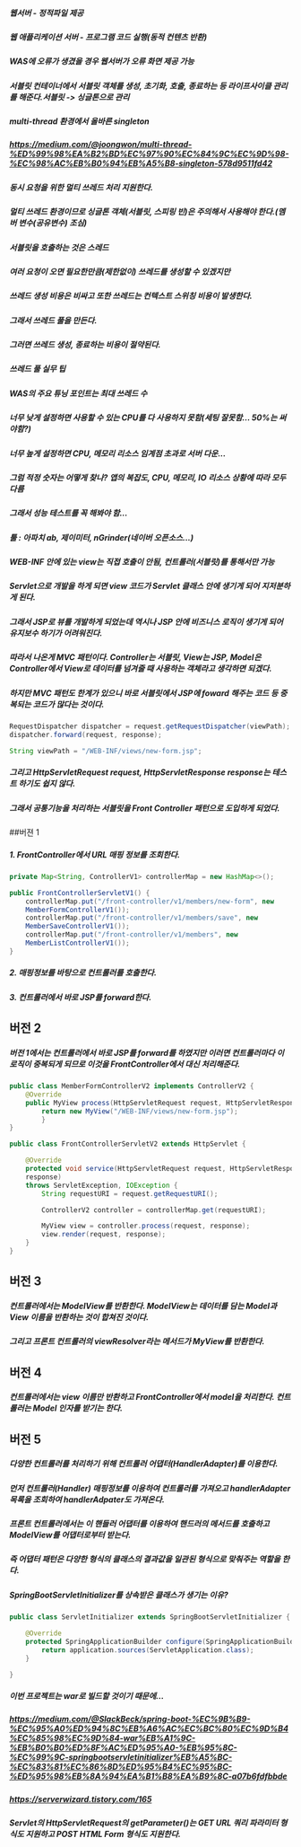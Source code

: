 ##### 웹서버 - 정적파일 제공
##### 웹 애플리케이션 서버 - 프로그램 코드 실행(동적 컨텐츠 반환)
##### WAS에 오류가 생겼을 경우 웹서버가 오류 화면 제공 가능

##### 서블릿 컨테이너에서 서블릿 객체를 생성, 초기화, 호출, 종료하는 등 라이프사이클 관리를 해준다.서블릿 -> 싱글톤으로 관리
##### multi-thread 환경에서 올바른 singleton
##### https://medium.com/@joongwon/multi-thread-%ED%99%98%EA%B2%BD%EC%97%90%EC%84%9C%EC%9D%98-%EC%98%AC%EB%B0%94%EB%A5%B8-singleton-578d9511fd42

##### 동시 요청을 위한 멀티 쓰레드 처리 지원한다.
##### 멀티 쓰레드 환경이므로 싱글톤 객체(서블릿, 스피링 빈)은 주의해서 사용해야 한다.(멤버 변수(공유변수) 조심)
##### 서블릿을 호출하는 것은 스레드
##### 여러 요청이 오면 필요한만큼(제한없이) 쓰레드를 생성할 수 있겠지만
##### 쓰레드 생성 비용은 비싸고 또한 쓰레드는 컨텍스트 스위칭 비용이 발생한다.
##### 그래서 쓰레드 풀을 만든다.
##### 그러면 쓰레드 생성, 종료하는 비용이 절약된다.

##### 쓰레드 풀 실무 팁
##### WAS의 주요 튜닝 포인트는 최대 쓰레드 수
##### 너무 낮게 설정하면 사용할 수 있는 CPU를 다 사용하지 못함(세팅 잘못함... 50%는 써야함?)
##### 너무 높게 설정하면 CPU, 메모리 리소스 임계점 초과로 서버 다운...
##### 그럼 적정 숫자는 어떻게 찾나? 앱의 복잡도, CPU, 메모리, IO 리소스 상황에 따라 모두 다름
##### 그래서 성능 테스트를 꼭 해봐야 함...
##### 툴 : 아파치 ab, 제이미터, nGrinder(네이버 오픈소스...)
##### 

##### WEB-INF 안에 있는 view는 직접 호출이 안됨, 컨트롤러(서블릿)를 통해서만 가능


##### Servlet으로 개발을 하게 되면 view 코드가 Servlet 클래스 안에 생기게 되어 지저분하게 된다.
##### 그래서 JSP로 뷰를 개발하게 되었는데 역시나 JSP 안에 비즈니스 로직이 생기게 되어 유지보수 하기가 어려워진다.
##### 따라서 나온게 MVC 패턴이다. Controller는 서블릿, View는 JSP, Model은 Controller에서 View로 데이터를 넘겨줄 때 사용하는 객체라고 생각하면 되겠다.
##### 하지만 MVC 패턴도 한계가 있으니 바로 서블릿에서 JSP에 foward 해주는 코드 등 중복되는 코드가 많다는 것이다.
```java
RequestDispatcher dispatcher = request.getRequestDispatcher(viewPath);
dispatcher.forward(request, response);

String viewPath = "/WEB-INF/views/new-form.jsp";
```

##### 그리고 HttpServletRequest request, HttpServletResponse response는 테스트 하기도 쉽지 않다.  
##### 그래서 공통기능을 처리하는 서블릿을 Front Controller 패턴으로 도입하게 되었다.

##버젼 1

##### 1. FrontController에서 URL 매핑 정보를 조회한다.
```java
private Map<String, ControllerV1> controllerMap = new HashMap<>();

public FrontControllerServletV1() {
    controllerMap.put("/front-controller/v1/members/new-form", new
    MemberFormControllerV1());
    controllerMap.put("/front-controller/v1/members/save", new
    MemberSaveControllerV1());
    controllerMap.put("/front-controller/v1/members", new
    MemberListControllerV1());
}
```
##### 2. 매핑정보를 바탕으로 컨트롤러를 호출한다.
##### 3. 컨트롤러에서 바로 JSP를 forward한다.

## 버전 2

##### 버전 1에서는 컨트롤러에서 바로 JSP를 forward를 하였지만 이러면 컨트롤러마다 이 로직이 중복되게 되므로 이것을 FrontController에서 대신 처리해준다.

```java
public class MemberFormControllerV2 implements ControllerV2 {
    @Override
    public MyView process(HttpServletRequest request, HttpServletResponse response) throws ServletException, IOException {
        return new MyView("/WEB-INF/views/new-form.jsp");
        }
}
```

```java
public class FrontControllerServletV2 extends HttpServlet {

    @Override
    protected void service(HttpServletRequest request, HttpServletResponse
    response)
    throws ServletException, IOException {
        String requestURI = request.getRequestURI();

        ControllerV2 controller = controllerMap.get(requestURI);

        MyView view = controller.process(request, response);
        view.render(request, response);
    }
}
```

## 버전 3

##### 컨트롤러에서는 ModelView를 반환한다. ModelView는 데이터를 담는 Model과 View 이름을 반환하는 것이 합쳐진 것이다.
##### 그리고 프론트 컨트롤러의 viewResolver라는 메서드가 MyView를 반환한다.

## 버전 4

##### 컨트롤러에서는 view 이름만 반환하고 FrontController에서 model을 처리한다. 컨트롤러는 Model 인자를 받기는 한다.

## 버전 5
##### 다양한 컨트롤러를 처리하기 위해 컨트롤러 어댑터(HandlerAdapter)를 이용한다.

##### 먼저 컨트롤러(Handler) 매핑정보를 이용하여 컨트롤러를 가져오고 handlerAdapter 목록을 조회하여 handlerAdpater도 가져온다.

##### 프론트 컨트롤러에서는 이 핸들러 어댑터를 이용하여 핸드러의 메서드를 호출하고 ModelView를 어댑터로부터 받는다.

##### 즉 어댑터 패턴은 다양한 형식의 클래스의 결과값을 일관된 형식으로 맞춰주는 역할을 한다.

##### SpringBootServletInitializer를 상속받은 클래스가 생기는 이유?
```java
public class ServletInitializer extends SpringBootServletInitializer {

	@Override
	protected SpringApplicationBuilder configure(SpringApplicationBuilder application) {
		return application.sources(ServletApplication.class);
	}

}
```
##### 이번 프로젝트는 war로 빌드할 것이기 때문에...
##### https://medium.com/@SlackBeck/spring-boot-%EC%9B%B9-%EC%95%A0%ED%94%8C%EB%A6%AC%EC%BC%80%EC%9D%B4%EC%85%98%EC%9D%84-war%EB%A1%9C-%EB%B0%B0%ED%8F%AC%ED%95%A0-%EB%95%8C-%EC%99%9C-springbootservletinitializer%EB%A5%BC-%EC%83%81%EC%86%8D%ED%95%B4%EC%95%BC-%ED%95%98%EB%8A%94%EA%B1%B8%EA%B9%8C-a07b6fdfbbde
##### https://serverwizard.tistory.com/165


##### Servlet의 HttpServletRequest의 getParameter()는 GET URL 쿼리 파라미터 형식도 지원하고 POST HTML Form 형식도 지원한다.